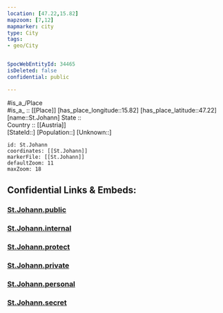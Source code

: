 ```yaml
---
location: [47.22,15.82] 
mapzoom: [7,12] 
mapmarker: city 
type: City
tags:
- geo/City


SpocWebEntityId: 34465
isDeleted: false
confidential: public

---
```

#is_a_/Place  
#is_a_ :: [[Place]] 
[has_place_longitude::15.82] 
[has_place_latitude::47.22] 
[name::St.Johann] 
State ::  
Country :: [[Austria]]  
[StateId::] 
[Population::] 
[Unknown::] 


```leaflet
id: St.Johann
coordinates: [[St.Johann]] 
markerFile: [[St.Johann]] 
defaultZoom: 11 
maxZoom: 18
```


## Confidential Links & Embeds: 

### [St.Johann.public](/_public/\Earth\Continent\Europe\Europe~Central\Austria\Austrias_States\Steiermark\CitySt.Johann.public.md) 

### [St.Johann.internal](/_internal/\Earth\Continent\Europe\Europe~Central\Austria\Austrias_States\Steiermark\CitySt.Johann.internal.md) 

### [St.Johann.protect](/_protect/\Earth\Continent\Europe\Europe~Central\Austria\Austrias_States\Steiermark\CitySt.Johann.protect.md) 

### [St.Johann.private](/_private/\Earth\Continent\Europe\Europe~Central\Austria\Austrias_States\Steiermark\CitySt.Johann.private.md) 

### [St.Johann.personal](/_personal/\Earth\Continent\Europe\Europe~Central\Austria\Austrias_States\Steiermark\CitySt.Johann.personal.md) 

### [St.Johann.secret](/_secret/\Earth\Continent\Europe\Europe~Central\Austria\Austrias_States\Steiermark\CitySt.Johann.secret.md)

